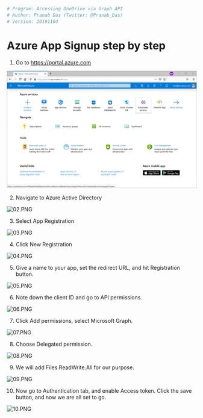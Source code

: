 ```python
# Program: Accessing OneDrive via Graph API
# Author: Pranab Das (Twitter: @Pranab_Das)
# Version: 20191104 
```

# Azure App Signup step by step

1. Go to https://portal.azure.com 

![01.PNG](resources/01.PNG)

2. Navigate to Azure Active Directory

![02.PNG](02.PNG)


3. Select App Registration

![03.PNG](03.PNG)

4. Click New Registration

![04.PNG](04.PNG)

5. Give a name to your app, set the redirect URL, and hit Registration button. 

![05.PNG](05.PNG)

6. Note down the client ID and go to API permissions. 

![06.PNG](06.PNG)

7. Click Add permissions, select Microsoft Graph. 

![07.PNG](07.PNG)

8. Choose Delegated permission. 

![08.PNG](08.PNG)

9. We will add Files.ReadWrite.All for our purpose. 

![09.PNG](09.PNG)

10. Now go to Authentication tab, and enable Access token. Click the save button, and now we are all set to go.

![10.PNG](10.PNG)


```python

```
